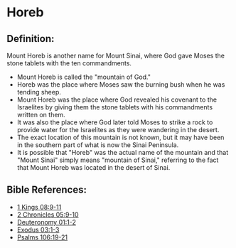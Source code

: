 # Horeb #

## Definition: ##

Mount Horeb is another name for Mount Sinai, where God gave Moses the stone tablets with the ten commandments.

* Mount Horeb is called the "mountain of God."
* Horeb was the place where Moses saw the burning bush when he was tending sheep.
* Mount Horeb was the place where God revealed his covenant to the Israelites by giving them the stone tablets with his commandments written on them.
* It was also the place where God later told Moses to strike a rock to provide water for the Israelites as they were wandering in the desert.
* The exact location of this mountain is not known, but it may  have been in the southern part of what is now the Sinai Peninsula.
* It is possible that "Horeb" was the actual name of the mountain and that "Mount Sinai" simply means "mountain of Sinai," referring to the fact that Mount Horeb was located in the desert of Sinai.



## Bible References: ##

* [1 Kings 08:9-11](en/tn/1ki/help/08/09)
* [2 Chronicles 05:9-10](en/tn/2ch/help/05/09)
* [Deuteronomy 01:1-2](en/tn/deu/help/01/01)
* [Exodus 03:1-3](en/tn/exo/help/03/01)
* [Psalms 106:19-21](en/tn/psa/help/106/19)